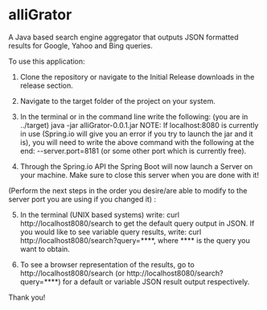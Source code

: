 # alliGrator
A Java based search engine aggregator that outputs JSON formatted results for Google, Yahoo and Bing queries.

To use this application:

1. Clone the repository or navigate to the Initial Release downloads in the release section.

2. Navigate to the target folder of the project on your system.

3. In the terminal or in the command line write the following: (you are in ../target) java -jar alliGrator-0.0.1.jar
NOTE: If localhost:8080 is currently in use (Spring.io will give you an error if you try to launch the jar and it is), you will need to write the above command with the following at the end: --server.port=8181 (or some other port which is currently free).

4. Through the Spring.io API the Spring Boot will now launch a Server on your machine. Make sure to close this server when
you are done with it!

(Perform the next steps in the order you desire/are able to modify to the server port you are using if you changed it) :

5. In the terminal (UNIX based systems) write: curl http://localhost8080/search to get the default query output in JSON.
If you would like to see variable query results, write: curl http://localhost8080/search?query=****, where **** is the query
you want to obtain.

6. To see a browser representation of the results, go to http://localhost8080/search (or http://localhost8080/search?query=****)
for a default or variable JSON result output respectively.

Thank you!
